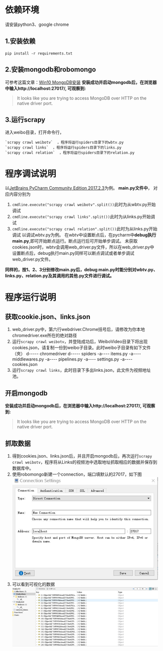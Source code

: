 ﻿# 依赖环境
请安装python3、google chrome
## **1.安装依赖**

    pip install -r requirements.txt


## **2.安装mongodb和robomongo**
可参考这篇文章：[Win10 MongoDB安装][1]
**安装成功并启动mongodb后，在浏览器中输入http://localhost:27017/, 可观察到:**
> It looks like you are trying to access MongoDB over HTTP on the native driver port.

## **3.运行scrapy**

进入weibo目录，打开命令行，
 

    `scrapy crawl weibotv`  ，程序将运行spiders目录下的wbtv.py
    `scrapy crawl links`  ，程序将运行spiders目录下的links.py
    `scrapy crawl relation`  ，程序将运行spiders目录下的relation.py
# 程序调试说明
以[JetBrains PyCharm Community Edition 2017.2.3][2]为例。
**main.py文件中**，
对应内容分别为
 1. `cmdline.execute("scrapy crawl weibotv".split())`此时为从wbtv.py开始调试
 2. `cmdline.execute("scrapy crawl links".split())`此时为从links.py开始调试
 3. `cmdline.execute("scrapy crawl relation".split())`此时为从links.py开始调试
以调试wbtv.py为例。
在wbtv中设置断点后，在pycharm中**debug执行main.py**,即可开始断点运行。断点运行后可开始单步调试。
未获取cookies.json时，wbtv会调用web_driver.py文件，所以在web_driver.py中设置断点后，debug执行main.py同样可以断点调试或者单步调试web_driver.py文件。

**同样的，按1、2、3分别修改main.py后，debug main.py时能分别对wbtv.py、links.py、relation.py及其调用的其他.py文件进行调试。**

    


# 程序运行说明
## 获取cookie.json、links.json
 1. web_driver.py中，第六行webdriver.Chrome括号后，请修改为你本地chromedriver.exe所在的绝对路径
 2. 运行`scrapy crawl weibotv`，并登陆成功后，WeiboVideo目录下将出现cookies.json，请复制一份到weibo子目录。此时weibo子目录有如下文件（夾）
d-----        chromedriver
d-----        spiders
-a----        items.py
-a----        middlewares.py
-a----        pipelines.py
-a----        settings.py
-a----        cookies.json
 3. 运行`scrapy crawl links`，此时目录下多出links.json，此文件为视频地址池。
## 开启mongodb
**安装成功并启动mongodb后，在浏览器中输入http://localhost:27017/, 可观察到:**
> It looks like you are trying to access MongoDB over HTTP on the native driver port.
## 抓取数据
 1. 得到cookies.json、links.json后，并且开启mongodb后，再次运行`scrapy crawl weibotv`，程序将从Links的视频池中选取地址抓取相应的数据并保存到数据库中。
 2. 使用robomongo新建一个connection，端口填默认的27017，如下图
![robomongo1][3]
 3. 可以看到可视化的数据
![此处输入图片的描述][4]


  [1]: http://www.jianshu.com/p/d6c7adfe45cf
  [2]: https://www.jetbrains.com/pycharm/download/#section=windows
  [3]: ./imgs/robomongo1.JPG
  [4]: ./imgs/weiboitem1.JPG
